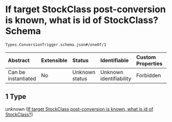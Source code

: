 # If target StockClass post-conversion is known, what is id of StockClass? Schema

```txt
Types.ConversionTrigger.schema.json#/oneOf/1
```

| Abstract            | Extensible | Status         | Identifiable            | Custom Properties | Additional Properties | Access Restrictions | Defined In                                                                                       |
| :------------------ | :--------- | :------------- | :---------------------- | :---------------- | :-------------------- | :------------------ | :----------------------------------------------------------------------------------------------- |
| Can be instantiated | No         | Unknown status | Unknown identifiability | Forbidden         | Allowed               | none                | [ConversionTrigger.schema.json\*](../types/ConversionTrigger.schema.json "open original schema") |

## 1 Type

unknown ([If target StockClass post-conversion is known, what is id of StockClass?](conversiontrigger-oneof-if-target-stockclass-post-conversion-is-known-what-is-id-of-stockclass.md))

